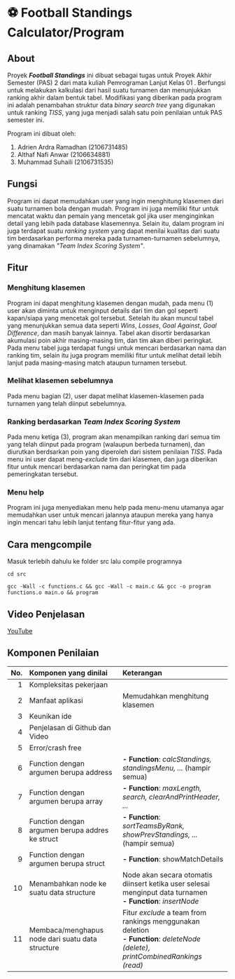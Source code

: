 # :soccer: Football Standings Calculator/Program
## About
Proyek ***Football Standings*** ini dibuat sebagai tugas untuk Proyek Akhir Semester (PAS) 2 dari mata kuliah Pemrograman Lanjut Kelas 01 . Berfungsi untuk melakukan kalkulasi dari hasil suatu turnamen dan menunjukkan ranking akhir dalam bentuk tabel. Modifikasi yang diberikan pada program ini adalah penambahan struktur data *binary search tree* yang digunakan untuk ranking *TISS*, yang juga menjadi salah satu poin penilaian untuk PAS semester ini.
 
Program ini dibuat oleh:
1. Adrien Ardra Ramadhan (2106731485)
2. Althaf Nafi Anwar (2106634881)
3. Muhammad Suhaili (2106731535)

## Fungsi
Program ini dapat memudahkan user yang ingin menghitung klasemen dari suatu turnamen bola dengan mudah. Program ini juga memiliki fitur untuk mencatat waktu dan pemain yang mencetak gol jika user menginginkan detail yang lebih pada database klasemennya. Selain itu, dalam program ini juga terdapat suatu *ranking system* yang dapat menilai kualitas dari suatu tim berdasarkan performa mereka pada turnamen-turnamen sebelumnya, yang dinamakan *"Team Index Scoring System"*.

## Fitur
### Menghitung klasemen
Program ini dapat menghitung klasemen dengan mudah, pada menu (1) user akan diminta untuk menginput details dari tim dan gol seperti kapan/siapa yang mencetak gol tersebut. Setelah itu akan muncul tabel yang menunjukkan semua data seperti *Wins*, *Losses*, *Goal Against*, *Goal Difference*, dan masih banyak lainnya. Tabel akan disortir berdasarkan akumulasi poin akhir masing-masing tim, dan tim akan diberi peringkat. Pada menu tabel juga terdapat fungsi untuk mencari berdasarkan nama dan ranking tim, selain itu juga program memiliki fitur untuk melihat detail lebih lanjut pada masing-masing match ataupun turnamen tersebut.

### Melihat klasemen sebelumnya
Pada menu bagian (2), user dapat melihat klasemen-klasemen pada turnamen yang telah diinput sebelumnya.

### Ranking berdasarkan *Team Index Scoring System*
Pada menu ketiga (3), program akan menampilkan ranking dari semua tim yang telah diinput pada program (walaupun berbeda turnamen), dan diurutkan berdsarkan poin yang diperoleh dari sistem penilaian *TISS*. Pada menu ini user dapat meng-*exclude* tim dari klasemen, dan juga diberikan fitur untuk mencari berdasarkan nama dan peringkat tim pada pemeringkatan tersebut.

### Menu help
Program ini juga menyediakan menu help pada menu-menu utamanya agar memudahkan user untuk mencari jalannya ataupun mereka yang hanya ingin mencari tahu lebih lanjut tentang fitur-fitur yang ada.

## Cara mengcompile
Masuk terlebih dahulu ke folder src lalu compile programnya
```
cd src
```
```
gcc -Wall -c functions.c && gcc -Wall -c main.c && gcc -o program functions.o main.o && program
```

## Video Penjelasan
<a href="https://www.youtube.com/watch?v=oBVMBGhNN0E" target="_blank">YouTube</a>


## Komponen Penilaian
| No.|            Komponen yang dinilai                | Keterangan |
|---:|                    :---                         |    :--- |
| 1  | Kompleksitas pekerjaan                          |  |
| 2  | Manfaat aplikasi                                | Memudahkan menghitung klasemen |
| 3  | Keunikan ide                                    |   |
| 4  | Penjelasan di Github dan Video                  |   |
| 5  | Error/crash free                                |   |
| 6  | Function dengan argumen berupa address          | **- Function**: *calcStandings, standingsMenu, ...* (hampir semua) |
| 7  | Function dengan argumen berupa array            | **- Function**: *maxLength, search, clearAndPrintHeader, ...* |
| 8  | Function dengan argumen berupa addres ke struct | **- Function**: *sortTeamsByRank, showPrevStandings, ...* (hampir semua) |
| 9  | Function dengan argumen berupa struct           | **- Function**: showMatchDetails |
| 10 | Menambahkan node ke suatu data structure        | Node akan secara otomatis diinsert ketika user selesai menginput data turnamen<br> **- Function**: *insertNode* |
| 11 | Membaca/menghapus node dari suatu data structure| Fitur *exclude* a team from rankings menggunakan deletion<br>**- Function**: *deleteNode (delete), printCombinedRankings (read)* |


